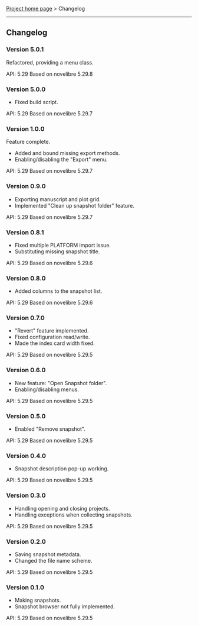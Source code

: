 [Project home page](../) > Changelog

------------------------------------------------------------------------

## Changelog

### Version 5.0.1

Refactored, providing a menu class.

API: 5.29
Based on novelibre 5.29.8


### Version 5.0.0

- Fixed build script.

API: 5.29
Based on novelibre 5.29.7


### Version 1.0.0

Feature complete.

- Added and bound missing export methods.
- Enabling/disabling the "Export" menu.

API: 5.29
Based on novelibre 5.29.7


### Version 0.9.0

- Exporting manuscript and plot grid.
- Implemented "Clean up snapshot folder" feature.

API: 5.29
Based on novelibre 5.29.7


### Version 0.8.1

- Fixed multiple PLATFORM import issue.
- Substituting missing snapshot title.

API: 5.29
Based on novelibre 5.29.6


### Version 0.8.0

- Added columns to the snapshot list.

API: 5.29
Based on novelibre 5.29.6


### Version 0.7.0

- "Revert" feature implemented.
- Fixed configuration read/write.
- Made the index card width fixed.

API: 5.29
Based on novelibre 5.29.5


### Version 0.6.0

- New feature: "Open Snapshot folder". 
- Enabling/disabling menus.  

API: 5.29
Based on novelibre 5.29.5


### Version 0.5.0

- Enabled "Remove snapshot".

API: 5.29
Based on novelibre 5.29.5


### Version 0.4.0

- Snapshot description pop-up working.

API: 5.29
Based on novelibre 5.29.5


### Version 0.3.0

- Handling opening and closing projects.
- Handling exceptions when collecting snapshots.

API: 5.29
Based on novelibre 5.29.5


### Version 0.2.0

- Saving snapshot metadata.
- Changed the file name scheme. 

API: 5.29
Based on novelibre 5.29.5


### Version 0.1.0

- Making snapshots.
- Snapshot browser not fully implemented.

API: 5.29
Based on novelibre 5.29.5
